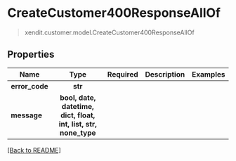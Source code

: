 # CreateCustomer400ResponseAllOf
> xendit.customer.model.CreateCustomer400ResponseAllOf


## Properties
| Name | Type | Required | Description | Examples |
|------------|:-------------:|:-------------:|-------------|:-------------:|
| **error_code** | **str** | |   |  |
| **message** | **bool, date, datetime, dict, float, int, list, str, none_type** | |   |  |


[[Back to README]](../../README.md)


